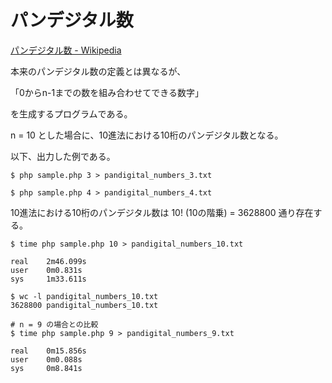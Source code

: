 # パンデジタル数

[パンデジタル数 - Wikipedia](https://ja.wikipedia.org/wiki/%E3%83%91%E3%83%B3%E3%83%87%E3%82%B8%E3%82%BF%E3%83%AB%E6%95%B0)

本来のパンデジタル数の定義とは異なるが、

「0からn-1までの数を組み合わせてできる数字」

を生成するプログラムである。

n = 10 とした場合に、10進法における10桁のパンデジタル数となる。


以下、出力した例である。

```
$ php sample.php 3 > pandigital_numbers_3.txt

$ php sample.php 4 > pandigital_numbers_4.txt
```

10進法における10桁のパンデジタル数は 10! (10の階乗) = 3628800 通り存在する。

```
$ time php sample.php 10 > pandigital_numbers_10.txt

real    2m46.099s
user    0m0.831s
sys     1m33.611s

$ wc -l pandigital_numbers_10.txt
3628800 pandigital_numbers_10.txt

# n = 9 の場合との比較
$ time php sample.php 9 > pandigital_numbers_9.txt

real    0m15.856s
user    0m0.088s
sys     0m8.841s
```
